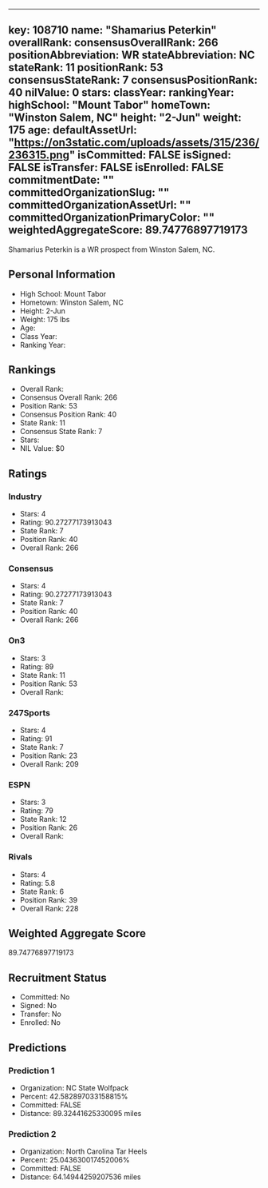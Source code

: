 ---
  key: 108710
  name: "Shamarius Peterkin"
  overallRank: 
  consensusOverallRank: 266
  positionAbbreviation: WR
  stateAbbreviation: NC
  stateRank: 11
  positionRank: 53
  consensusStateRank: 7
  consensusPositionRank: 40
  nilValue: 0
  stars: 
  classYear: 
  rankingYear: 
  highSchool: "Mount Tabor"
  homeTown: "Winston Salem, NC"
  height: "2-Jun"
  weight: 175
  age: 
  defaultAssetUrl: "https://on3static.com/uploads/assets/315/236/236315.png"
  isCommitted: FALSE
  isSigned: FALSE
  isTransfer: FALSE
  isEnrolled: FALSE
  commitmentDate: ""
  committedOrganizationSlug: ""
  committedOrganizationAssetUrl: ""
  committedOrganizationPrimaryColor: ""
  weightedAggregateScore: 89.74776897719173
  ---
  
  Shamarius Peterkin is a WR prospect from Winston Salem, NC.
  
  ## Personal Information
  - High School: Mount Tabor
  - Hometown: Winston Salem, NC
  - Height: 2-Jun
  - Weight: 175 lbs
  - Age: 
  - Class Year: 
  - Ranking Year: 
  
  ## Rankings
  - Overall Rank: 
  - Consensus Overall Rank: 266
  - Position Rank: 53
  - Consensus Position Rank: 40
  - State Rank: 11
  - Consensus State Rank: 7
  - Stars: 
  - NIL Value: $0
  
  ## Ratings
  
  ### Industry
  - Stars: 4
  - Rating: 90.27277173913043
  - State Rank: 7
  - Position Rank: 40
  - Overall Rank: 266
  
  ### Consensus
  - Stars: 4
  - Rating: 90.27277173913043
  - State Rank: 7
  - Position Rank: 40
  - Overall Rank: 266
  
  ### On3
  - Stars: 3
  - Rating: 89
  - State Rank: 11
  - Position Rank: 53
  - Overall Rank: 
  
  ### 247Sports
  - Stars: 4
  - Rating: 91
  - State Rank: 7
  - Position Rank: 23
  - Overall Rank: 209
  
  ### ESPN
  - Stars: 3
  - Rating: 79
  - State Rank: 12
  - Position Rank: 26
  - Overall Rank: 
  
  ### Rivals
  - Stars: 4
  - Rating: 5.8
  - State Rank: 6
  - Position Rank: 39
  - Overall Rank: 228
  
  ## Weighted Aggregate Score
  89.74776897719173
  
  ## Recruitment Status
  - Committed: No
  - Signed: No
  - Transfer: No
  - Enrolled: No
  
  
  
  ## Predictions
  
  ### Prediction 1
  - Organization: NC State Wolfpack
  - Percent: 42.582897033158815%
  - Committed: FALSE
  - Distance: 89.32441625330095 miles
  
  ### Prediction 2
  - Organization: North Carolina Tar Heels
  - Percent: 25.043630017452006%
  - Committed: FALSE
  - Distance: 64.14944259207536 miles
  